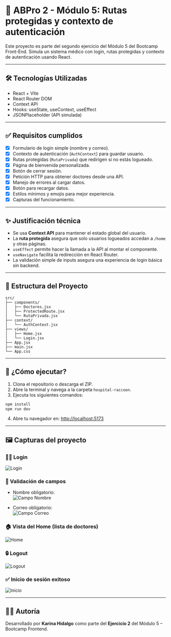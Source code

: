 # 🧪 ABPro 2 - Módulo 5: Rutas protegidas y contexto de autenticación

Este proyecto es parte del segundo ejercicio del Módulo 5 del Bootcamp Front-End. Simula un sistema médico con login, rutas protegidas y contexto de autenticación usando React.

---

## 🛠️ Tecnologías Utilizadas

- React + Vite
- React Router DOM
- Context API
- Hooks: useState, useContext, useEffect
- JSONPlaceholder (API simulada)

---

## ✅ Requisitos cumplidos

- [x] Formulario de login simple (nombre y correo).
- [x] Contexto de autenticación (`AuthContext`) para guardar usuario.
- [x] Rutas protegidas (`RutaPrivada`) que redirigen si no estás logueado.
- [x] Página de bienvenida personalizada.
- [x] Botón de cerrar sesión.
- [x] Petición HTTP para obtener doctores desde una API.
- [x] Manejo de errores al cargar datos.
- [x] Botón para recargar datos.
- [x] Estilos mínimos y emojis para mejor experiencia.
- [x] Capturas del funcionamiento.

---

## ✨ Justificación técnica

- Se usa **Context API** para mantener el estado global del usuario.
- La **ruta protegida** asegura que solo usuarios logueados accedan a `/home` y otras páginas.
- `useEffect` permite hacer la llamada a la API al montar el componente.
- `useNavigate` facilita la redirección en React Router.
- La validación simple de inputs asegura una experiencia de login básica sin backend.

---

## 📁 Estructura del Proyecto

```
src/
├── components/
│   ├── Doctores.jsx
│   ├── ProtectedRoute.jsx
│   └── RutaPrivada.jsx
├── context/
│   └── AuthContext.jsx
├── views/
│   ├── Home.jsx
│   └── Login.jsx
├── App.jsx
├── main.jsx
└── App.css
```

---

## 🚀 ¿Cómo ejecutar?

1. Clona el repositorio o descarga el ZIP.
2. Abre la terminal y navega a la carpeta `hospital-raccoon`.
3. Ejecuta los siguientes comandos:

```bash
npm install
npm run dev
```

4. Abre tu navegador en: [http://localhost:5173](http://localhost:5173)

---

## 🖼️ Capturas del proyecto

### 🧑‍💻 Login
![Login](./img/screenshots/screenshot-inicio-sesion.JPG)

### 🧠 Validación de campos
- Nombre obligatorio:  
  ![Campo Nombre](./img/screenshots/screenshot-inicio-nombre.JPG)

- Correo obligatorio:  
  ![Campo Correo](./img/screenshots/screenshot-inicio-mail.JPG)

### 🏠 Vista del Home (lista de doctores)
![Home](./img/screenshots/screenshot-home.JPG)

### 🔒 Logout
![Logout](./img/screenshots/screenshot-logout.JPG)

### ✅ Inicio de sesión exitoso
![Inicio](./img/screenshots/screenshot-inicio-test.JPG)

---

## 👩‍💻 Autoría

Desarrollado por **Karina Hidalgo** como parte del **Ejercicio 2** del Módulo 5 – Bootcamp Frontend.
